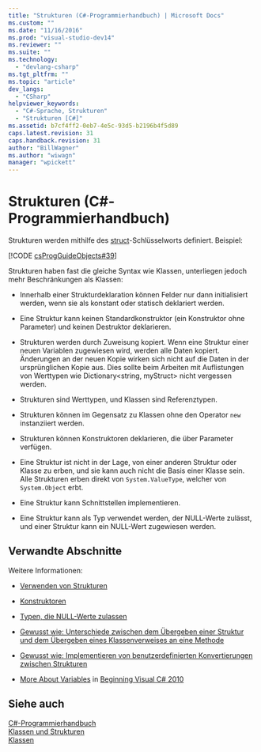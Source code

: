 ```yaml
---
title: "Strukturen (C#-Programmierhandbuch) | Microsoft Docs"
ms.custom: ""
ms.date: "11/16/2016"
ms.prod: "visual-studio-dev14"
ms.reviewer: ""
ms.suite: ""
ms.technology: 
  - "devlang-csharp"
ms.tgt_pltfrm: ""
ms.topic: "article"
dev_langs: 
  - "CSharp"
helpviewer_keywords: 
  - "C#-Sprache, Strukturen"
  - "Strukturen [C#]"
ms.assetid: b7cf4ff2-0eb7-4e5c-93d5-b2196b4f5d89
caps.latest.revision: 31
caps.handback.revision: 31
author: "BillWagner"
ms.author: "wiwagn"
manager: "wpickett"
---
```

# Strukturen (C#-Programmierhandbuch)
Strukturen werden mithilfe des [struct](../../../csharp/language-reference/keywords/struct.md)\-Schlüsselworts definiert. Beispiel:  
  
 [!CODE [csProgGuideObjects#39](../CodeSnippet/VS_Snippets_VBCSharp/csProgGuideObjects#39)]  
  
 Strukturen haben fast die gleiche Syntax wie Klassen, unterliegen jedoch mehr Beschränkungen als Klassen:  
  
-   Innerhalb einer Strukturdeklaration können Felder nur dann initialisiert werden, wenn sie als konstant oder statisch deklariert werden.  
  
-   Eine Struktur kann keinen Standardkonstruktor \(ein Konstruktor ohne Parameter\) und keinen Destruktor deklarieren.  
  
-   Strukturen werden durch Zuweisung kopiert.  Wenn eine Struktur einer neuen Variablen zugewiesen wird, werden alle Daten kopiert. Änderungen an der neuen Kopie wirken sich nicht auf die Daten in der ursprünglichen Kopie aus.  Dies sollte beim Arbeiten mit Auflistungen von Werttypen wie Dictionary\<string, myStruct\> nicht vergessen werden.  
  
-   Strukturen sind Werttypen, und Klassen sind Referenztypen.  
  
-   Strukturen können im Gegensatz zu Klassen ohne den Operator `new` instanziiert werden.  
  
-   Strukturen können Konstruktoren deklarieren, die über Parameter verfügen.  
  
-   Eine Struktur ist nicht in der Lage, von einer anderen Struktur oder Klasse zu erben, und sie kann auch nicht die Basis einer Klasse sein.  Alle Strukturen erben direkt von `System.ValueType`, welcher von `System.Object` erbt.  
  
-   Eine Struktur kann Schnittstellen implementieren.  
  
-   Eine Struktur kann als Typ verwendet werden, der NULL\-Werte zulässt, und einer Struktur kann ein NULL\-Wert zugewiesen werden.  
  
## Verwandte Abschnitte  
 Weitere Informationen:  
  
-   [Verwenden von Strukturen](../../../csharp/programming-guide/classes-and-structs/using-structs.md)  
  
-   [Konstruktoren](../../../csharp/programming-guide/classes-and-structs/constructors.md)  
  
-   [Typen, die NULL\-Werte zulassen](../../../csharp/programming-guide/nullable-types/index.md)  
  
-   [Gewusst wie: Unterschiede zwischen dem Übergeben einer Struktur und dem Übergeben eines Klassenverweises an eine Methode](../../../csharp/programming-guide/classes-and-structs/how-to-know-the-difference-passing-a-struct-and-passing-a-class-to-a-method.md)  
  
-   [Gewusst wie: Implementieren von benutzerdefinierten Konvertierungen zwischen Strukturen](../../../csharp/programming-guide/statements-expressions-operators/how-to-implement-user-defined-conversions-between-structs.md)  
  
-   [More About Variables](http://go.microsoft.com/fwlink/?LinkId=221230) in [Beginning Visual C\# 2010](http://go.microsoft.com/fwlink/?LinkId=221214)  
  
## Siehe auch  
 [C\#\-Programmierhandbuch](../../../csharp/programming-guide/index.md)   
 [Klassen und Strukturen](../../../csharp/programming-guide/classes-and-structs/index.md)   
 [Klassen](../../../csharp/programming-guide/classes-and-structs/classes.md)